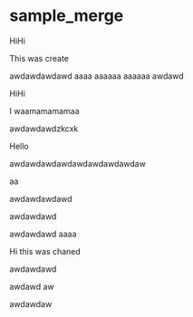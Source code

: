 # sample_merge



HiHi

This was create







awdawdawdawd
aaaa
aaaaaa
aaaaaa
awdawd

HiHi


I waamamamamaa



awdawdawdzkcxk


Hello



awdawdawdawdawdawdawdawdaw



aa

awdawdawdawd

awdawdawd


awdawdawd
aaaa


Hi this was chaned


awdawdawd

awdawd
aw



awdawdaw
